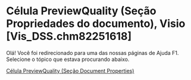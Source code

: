 
# Célula PreviewQuality (Seção Propriedades do documento), Visio [Vis_DSS.chm82251618]

Olá! Você foi redirecionado para uma das nossas páginas de Ajuda F1. Selecione o tópico que estava procurando abaixo.

[Célula PreviewQuality (Seção Document Properties)](http://msdn.microsoft.com/library/b7d90666-a1bb-f0de-32da-b2855977f648%28Office.15%29.aspx)
